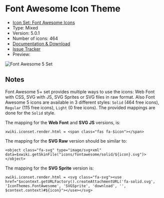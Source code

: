 # Font Awesome Icon Theme

* [Icon Set: Font Awesome Icons](https://fontawesome.com)
* Type: Mixed
* Version: 5.0.1
* Number of icons: 464
* [Documentation & Download](http://extensions.xwiki.org/xwiki/bin/view/Extension/Font%20Awesome%205%20Icon%20Theme/)
* [Issue Tracker](https://jira.xwiki.org/browse/ICONTHEMES/component/14845)
* Preview: 

![Font Awesome 5 Set](http://extensions.xwiki.org/xwiki/bin/download/Extension/Font%20Awesome%205%20Icon%20Theme/WebHome/fontawesomeSet.png?width=550)

## Notes

Font Awesome 5+ set provides multiple ways to use the icons: Web Font with CSS, SVG with JS, SVG Sprites or SVG files in raw format. Also Font Awesome 5 icons are available in 3 different styles: ``Solid`` (464 free icons), ``Regular`` (115 free icons), ``Light`` (0 free icons). The provided mappings are done for the ``Solid`` style. 

The mapping for the **Web Font** and **SVG JS** versions, is:
```
xwiki.iconset.render.html = <span class="fas fa-$icon"></span>
```

The mapping for the **SVG Raw** version should be similar to: 
```
<object class="fa-svg" type="image/svg+xml" data=$xwiki.getSkinFile("icons/fontawesome/solid/${icon}.svg")></object>
```

The mapping for the **SVG Sprite** version is:
```
xwiki.iconset.render.html = <svg class="fa-svg"><use href="$xcontext.getURLFactory().createAttachmentURL('fa-solid.svg', 'IconThemes.FontAwesome', 'SVGSprite', 'download', '', $context.context)#${icon}"></use></svg>
```
